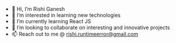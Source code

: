 - 👋 Hi, I’m Rishi Ganesh
- 👀 I’m interested in learning new technologies
- 🌱 I’m currently learning React JS
- 💞️ I’m looking to collaborate on interesting and innovative projects
- 📫 Reach out to me @ rishi.runtimeerror@gmail.com

<!---
leovaldez08/leovaldez08 is a ✨ special ✨ repository because its `README.md` (this file) appears on your GitHub profile.
You can click the Preview link to take a look at your changes.
--->

